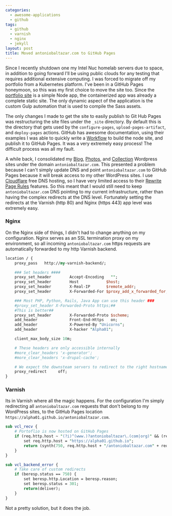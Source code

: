 ```yaml
---
categories:
  - awesome-applications
  - github
tags:
  - github
  - varnish
  - nginx
  - jekyll
layout: post
title: Moved antoniobaltazar.com to GitHub Pages
---
```


Since I recently shutdown one my Intel Nuc homelab servers due to space, in addition to going forward I'll be using public clouds for any testing that requires additional extensive computing. I was forced to migrate off my portfolio from a Kubernetes platform. I've been in a GitHub Pages honeymoon, so this was my first choice to move the site too. Since the <a href="https://github.com/alpha01/antoniobaltazar.com" target="_blank">portfolio site</a> is a simple Node app, the containerized app was already a complete static site. The only dynamic aspect of the application is the custom Gulp automation that is used to compile the Sass assets.

The only changes I made to get the site to easily publish to Git Hub Pages was restructuring the site files under the `_site` directory. By default this is the directory that gets used by the `configure-pages`, `upload-pages-artifact`, and `deploy-pages` actions. GitHub has awesome documentation, using their examples I was able to quickly write a <a href="https://github.com/alpha01/antoniobaltazar.com/blob/master/.github/workflows/npm-gulp.yml" target="_blank">Workflow</a> to build the node site, and publish it to GitHub Pages. It was a very extremely easy process! The difficult process was all my fault.

A while back, I consolidated my <a href="https://www.antoniobaltazar.com/blog/" target="_blank">Blog</a>, <a href="https://www.antoniobaltazar.com/photos/" target="_blank">Photos</a>, and <a href="https://www.antoniobaltazar.com/collection/" target="_blank">Collection</a> Wordpress sites under the domain `antoniobaltazar.com`. This presented a problem because I can't simply update DNS and point `antoniobaltazar.com` to GitHub Pages because it will break access to my other WordPress sites. I use <a href="https://www.cloudflare.com/" target="_blank">Cloudflare</a> free DNS hosting, so I have very limited access to their <a href="https://support.cloudflare.com/hc/en-us/articles/218411427" target="_blank">Rewrite Page Rules</a> features. So this meant that I would still need to keep `antoniobaltazar.com` DNS pointing to my current infrastructure, rather than having the complex redirects at the DNS level. Fortunately setting the redirects at the Varnish (http 80) and Nginx (https 443) app level was extremely easy.

### Nginx

On the Nginx side of things, I didn't had to change anything on my configuration. Nginx serves as an SSL termination proxy on my environment, so all incoming `antoniobaltazar.com` https requests are automatically forwarded to my http Varnish backend.

```perl
location / {
    proxy_pass   http://my-varnish-backend/;

    ### Set headers ####
    proxy_set_header        Accept-Encoding   "";
    proxy_set_header        Host            $host;
    proxy_set_header        X-Real-IP       $remote_addr;
    proxy_set_header        X-Forwarded-For $proxy_add_x_forwarded_for;

    ### Most PHP, Python, Rails, Java App can use this header ###
    #proxy_set_header X-Forwarded-Proto https;##
    #This is better##
    proxy_set_header        X-Forwarded-Proto $scheme;
    add_header              Front-End-Https   on;
    add_header              X-Powered-By "Unicorns";
    add_header              X-hacker "Alpha01";

    client_max_body_size 10m;

    # These headers are only accessible internally
    #more_clear_headers 'x-generator';
    #more_clear_headers 'x-drupal-cache';

    # We expect the downsteam servers to redirect to the right hostname, so don't do any rewrites here.
    proxy_redirect     off;
}
```

### Varnish

Its in Varnish where all the magic happens. For the configuration I'm simply redirecting all `antoniobaltazar.com` requests that don't belong to my WordPress sites, to the GitHub Pages location `https://alpha01.github.io/antoniobaltazar.com`.

```perl
sub vcl_recv {
    # Portoflio is now hosted on GitHub Pages
    if (req.http.host ~ "(?i)^(www.)?antoniobaltazar\.(com|org)" && (req.url !~ "/(blog|collection|photos)")) {
        set req.http.host = "https://alpha01.github.io";
        return (synth(750, req.http.host + "/antoniobaltazar.com" + req.url));
    }
}

sub vcl_backend_error {
    # Take care of custom redirects
    if (beresp.status == 750) {
        set beresp.http.Location = beresp.reason;
        set beresp.status = 301;
        return(deliver);
    }
} 
```

Not a pretty solution, but it does the job.
